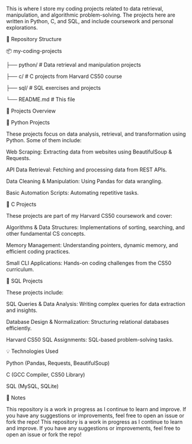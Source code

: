 This is where I store my coding projects related to data retrieval, manipulation, and algorithmic problem-solving. The projects here are written in Python, C, and SQL, and include coursework and personal explorations.

📂 Repository Structure

📦 my-coding-projects

├── python/         # Data retrieval and manipulation projects

├── c/             # C projects from Harvard CS50 course

├── sql/           # SQL exercises and projects

└── README.md      # This file

🚀 Projects Overview

🔹 Python Projects

These projects focus on data analysis, retrieval, and transformation using Python. Some of them include:

Web Scraping: Extracting data from websites using BeautifulSoup & Requests.

API Data Retrieval: Fetching and processing data from REST APIs.

Data Cleaning & Manipulation: Using Pandas for data wrangling.

Basic Automation Scripts: Automating repetitive tasks.

🔹 C Projects

These projects are part of my Harvard CS50 coursework and cover:

Algorithms & Data Structures: Implementations of sorting, searching, and other fundamental CS concepts.

Memory Management: Understanding pointers, dynamic memory, and efficient coding practices.

Small CLI Applications: Hands-on coding challenges from the CS50 curriculum.

🔹 SQL Projects

These projects include:

SQL Queries & Data Analysis: Writing complex queries for data extraction and insights.

Database Design & Normalization: Structuring relational databases efficiently.

Harvard CS50 SQL Assignments: SQL-based problem-solving tasks.

💡 Technologies Used

Python (Pandas, Requests, BeautifulSoup)

C (GCC Compiler, CS50 Library)

SQL (MySQL, SQLite)

📝 Notes

This repository is a work in progress as I continue to learn and improve. If you have any suggestions or improvements, feel free to open an issue or fork the repo!
This repository is a work in progress as I continue to learn and improve. If you have any suggestions or improvements, feel free to open an issue or fork the repo!
